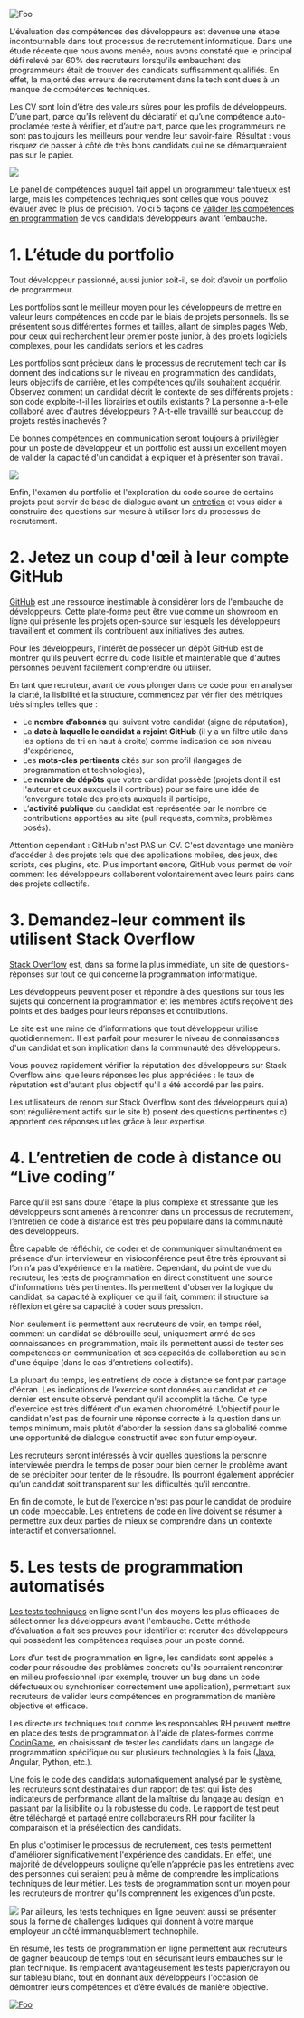 ![Foo](https://w1.codingame.com/work/wp-content/uploads/2018/07/rsz_1tough-mudder-challenge_2.jpg)

L'évaluation des compétences des développeurs est devenue une étape incontournable dans tout processus de recrutement informatique. Dans une étude récente que nous avons menée, nous avons constaté que le principal défi relevé par 60% des recruteurs lorsqu'ils embauchent des programmeurs était de trouver des candidats suffisamment qualifiés. En effet, la majorité des erreurs de recrutement dans la tech sont dues à un manque de compétences techniques.


Les CV sont loin d’être des valeurs sûres pour les profils de développeurs. D’une part, parce qu’ils relèvent du déclaratif et qu’une compétence auto-proclamée reste à vérifier, et d’autre part, parce que les programmeurs ne sont pas toujours les meilleurs pour vendre leur savoir-faire. Résultat : vous risquez de passer à côté de très bons candidats qui ne se démarqueraient pas sur le papier. 

[<img src="https://w1.codingame.com/work/wp-content/uploads/2019/04/CTA_03-2.jpg">](https://www.codingame.com/work/offers/screening/?utm_campaign=playground&utm_medium=referral&utm_source=codingame&utm_content=53069)

Le panel de compétences auquel fait appel un programmeur talentueux est large, mais les compétences techniques sont celles que vous pouvez évaluer avec le plus de précision. Voici 5 façons de [valider les compétences en programmation](https://www.codingame.com/work/guide-how-to-test-developers/?utm_campaign=playground&utm_medium=referral&utm_source=codingame&utm_content=53069) de vos candidats développeurs avant l’embauche.


# 1. L’étude du portfolio

Tout développeur passionné, aussi junior soit-il, se doit d’avoir un portfolio de programmeur.

Les portfolios sont le meilleur moyen pour les développeurs de mettre en valeur leurs compétences en code par le biais de projets personnels. Ils se présentent sous différentes formes et tailles, allant de simples pages Web, pour ceux qui recherchent leur premier poste junior, à des projets logiciels complexes, pour les candidats seniors et les cadres.

Les portfolios sont précieux dans le processus de recrutement tech car ils donnent des indications sur le niveau en programmation des candidats, leurs objectifs de carrière, et les compétences qu'ils souhaitent acquérir. Observez comment un candidat décrit le contexte de ses différents projets : son code exploite-t-il les librairies et outils existants ? La personne a-t-elle collaboré avec d'autres développeurs ? A-t-elle travaillé sur beaucoup de projets restés inachevés ?

De bonnes compétences en communication seront toujours à privilégier pour un poste de développeur et un portfolio est aussi un excellent moyen de valider la capacité d'un candidat à expliquer et à présenter son travail.

![](https://w2.codingame.com/work/wp-content/uploads/2018/07/binoculars-100590_640-1-1.jpg)

Enfin, l'examen du portfolio et l'exploration du code source de certains projets peut servir de base de dialogue avant un [entretien](https://www.codingame.com/work/blog/top-10-interview-questions-for-developers-to-help-you-find-the-one/?utm_campaign=playground&utm_medium=referral&utm_source=codingame&utm_content=53069) et vous aider à construire des questions sur mesure à utiliser lors du processus de recrutement.


# 2. Jetez un coup d'œil à leur compte GitHub

[GitHub](https://github.com/) est une ressource inestimable à considérer lors de l'embauche de développeurs. Cette plate-forme peut être vue comme un showroom en ligne qui présente les projets open-source sur lesquels les développeurs travaillent et comment ils contribuent aux initiatives des autres.

Pour les développeurs, l'intérêt de posséder un dépôt GitHub est de montrer qu'ils peuvent écrire du code lisible et maintenable que d'autres personnes peuvent facilement comprendre ou utiliser.

En tant que recruteur, avant de vous plonger dans ce code pour en analyser la clarté, la lisibilité et la structure, commencez par vérifier des métriques très simples telles que :

- Le **nombre d’abonnés** qui suivent votre candidat (signe de réputation),
- La **date à laquelle le candidat a rejoint GitHub** (il y a un filtre utile dans les options de tri en haut à droite) comme indication de son niveau d'expérience,
- Les **mots-clés pertinents** cités sur son profil (langages de programmation et technologies),
- Le **nombre de dépôts** que votre candidat possède (projets dont il est l'auteur et ceux auxquels il contribue) pour se faire une idée de l’envergure totale des projets auxquels il participe,
- L’**activité publique** du candidat est représentée par le nombre de contributions apportées au site (pull requests, commits, problèmes posés).

Attention cependant : GitHub n'est PAS un CV. C'est davantage une manière d’accéder à des projets tels que des applications mobiles, des jeux, des scripts, des plugins, etc. Plus important encore, GitHub vous permet de voir comment les développeurs collaborent volontairement avec leurs pairs dans des projets collectifs.


# 3. Demandez-leur comment ils utilisent Stack Overflow

[Stack Overflow](https://stackoverflow.com/) est, dans sa forme la plus immédiate, un site de questions-réponses sur tout ce qui concerne la programmation informatique.

Les développeurs peuvent poser et répondre à des questions sur tous les sujets qui concernent la programmation et les membres actifs reçoivent des points et des badges pour leurs réponses et contributions. 

Le site est une mine de d’informations que tout développeur utilise quotidiennement. Il est parfait pour mesurer le niveau de connaissances d'un candidat et son implication dans la communauté des développeurs. 

Vous pouvez rapidement vérifier la réputation des développeurs sur Stack Overflow ainsi que leurs réponses les plus appréciées : le taux de réputation est d'autant plus objectif qu'il a été accordé par les pairs. 

Les utilisateurs de renom sur Stack Overflow sont des développeurs qui a) sont régulièrement actifs sur le site b) posent des questions pertinentes c) apportent des réponses utiles grâce à leur expertise.


# 4. L’entretien de code à distance ou “Live coding”

Parce qu'il est sans doute l'étape la plus complexe et stressante que les développeurs sont amenés à rencontrer dans un processus de recrutement, l’entretien de code à distance est très peu populaire dans la communauté des développeurs.

Être capable de réfléchir, de coder et de communiquer simultanément en présence d'un intervieweur en visioconférence peut être très éprouvant si l’on n’a pas d’expérience en la matière. Cependant, du point de vue du recruteur, les tests de programmation en direct constituent une source d'informations très pertinentes. Ils permettent d'observer la logique du candidat, sa capacité à expliquer ce qu'il fait, comment il structure sa réflexion et gère sa capacité à coder sous pression.

Non seulement ils permettent aux recruteurs de voir, en temps réel, comment un candidat se débrouille seul, uniquement armé de ses connaissances en programmation, mais ils permettent aussi de tester ses compétences en communication et ses capacités de collaboration au sein d'une équipe (dans le cas d’entretiens collectifs).

La plupart du temps, les entretiens de code à distance se font par partage d'écran. Les indications de l’exercice sont données au candidat et ce dernier est ensuite observé pendant qu'il accomplit la tâche. Ce type d'exercice est très différent d'un examen chronométré. L'objectif pour le candidat n'est pas de fournir une réponse correcte à la question dans un temps minimum, mais plutôt d’aborder la session dans sa globalité comme une opportunité de dialogue constructif avec son futur employeur.

Les recruteurs seront intéressés à voir quelles questions la personne interviewée prendra le temps de poser pour bien cerner le problème avant de se précipiter pour tenter de le résoudre. Ils pourront également apprécier qu’un candidat soit transparent sur les difficultés qu’il rencontre.

En fin de compte, le but de l’exercice n'est pas pour le candidat de produire un code impeccable. Les entretiens de code en live doivent se résumer à permettre aux deux parties de mieux se comprendre dans un contexte interactif et conversationnel.


# 5. Les tests de programmation automatisés

[Les tests techniques](https://www.codingame.com/work/fr/nos-offres/evaluer/?utm_campaign=playground&utm_medium=referral&utm_source=codingame&utm_content=53069) en ligne sont l'un des moyens les plus efficaces de sélectionner les développeurs avant l'embauche. Cette méthode d’évaluation a fait ses preuves pour identifier et recruter des développeurs qui possèdent les compétences requises pour un poste donné. 

Lors d’un test de programmation en ligne, les candidats sont appelés à coder pour résoudre des problèmes concrets qu'ils pourraient rencontrer en milieu professionnel (par exemple, trouver un bug dans un code défectueux ou synchroniser correctement une application), permettant aux recruteurs de valider leurs compétences en programmation de manière objective et efficace.

Les directeurs techniques tout comme les responsables RH peuvent mettre en place des tests de programmation à l'aide de plates-formes comme [CodinGame](https://www.codingame.com/work/fr/nos-offres/evaluer/?utm_campaign=playground&utm_medium=referral&utm_source=codingame&utm_content=53069), en choisissant de tester les candidats dans un langage de programmation spécifique ou sur plusieurs technologies à la fois ([Java](https://www.codingame.com/work/java-interview-questions/?utm_campaign=playground&utm_medium=referral&utm_source=codingame&utm_content=53069), Angular, Python, etc.).

Une fois le code des candidats automatiquement analysé par le système, les recruteurs sont destinataires d’un rapport de test qui liste des indicateurs de performance allant de la maîtrise du langage au design, en passant par la lisibilité ou la robustesse du code. Le rapport de test peut être téléchargé et partagé entre collaborateurs RH pour faciliter la comparaison et la présélection des candidats.

En plus d'optimiser le processus de recrutement, ces tests permettent d'améliorer significativement l'expérience des candidats. En effet, une majorité de développeurs souligne qu’elle n’apprécie pas les entretiens avec des personnes qui seraient peu à même de comprendre les implications techniques de leur métier. Les tests de programmation sont un moyen pour les recruteurs de montrer qu’ils comprennent les exigences d’un poste. 

![](https://w2.codingame.com/work/wp-content/uploads/2018/07/hand-holding-puzzle-piece-1.jpg)
Par ailleurs, les tests techniques en ligne peuvent aussi se présenter sous la forme de challenges ludiques qui donnent à votre marque employeur un côté immanquablement technophile. 

En résumé, les tests de programmation en ligne permettent aux recruteurs de gagner beaucoup de temps tout en sécurisant leurs embauches sur le plan technique. Ils remplacent avantageusement les tests papier/crayon ou sur tableau blanc, tout en donnant aux développeurs l'occasion de démontrer leurs compétences et d’être évalués de manière objective.


[![Foo](https://iili.io/HT9Wv.png)](https://www.codingame.com/work/solutions/coding-skill-assessment/?utm_campaign=playground&utm_medium=referral&utm_source=codingame&utm_content=53069)
